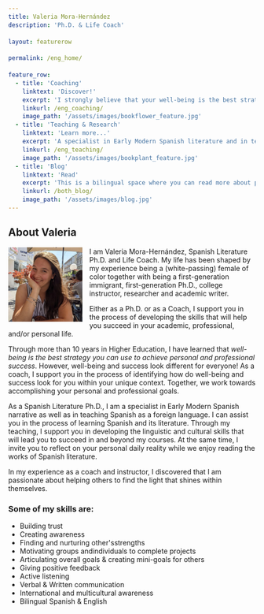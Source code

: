 ```yaml
---
title: Valeria Mora-Hernández
description: 'Ph.D. & Life Coach'

layout: featurerow

permalink: /eng_home/

feature_row:
  - title: 'Coaching'
    linktext: 'Discover!'
    excerpt: 'I strongly believe that your well-being is the best strategy to successfully achieve your personal and professional goals.' 
    linkurl: /eng_coaching/
    image_path: '/assets/images/bookflower_feature.jpg'
  - title: 'Teaching & Research'
    linktext: 'Learn more...'
    excerpt: 'A specialist in Early Modern Spanish literature and in teaching Spanish as a foreign language.'
    linkurl: /eng_teaching/
    image_path: '/assets/images/bookplant_feature.jpg'
  - title: 'Blog'
    linktext: 'Read'
    excerpt: 'This is a bilingual space where you can read more about productivity strategies, Spanish literature, and anything else I would like to share with you.' 
    linkurl: /both_blog/
    image_path: '/assets/images/blog.jpg'
---
```


## About Valeria

<img align="left" src='/assets/images/aboutphoto.jpg' width='30%' style='margin-right:1em' > I am Valeria Mora-Hernández, Spanish Literature Ph.D. and Life Coach. My life has been shaped by my experience being a (white-passing) female of color together with being a first-generation immigrant, first-generation Ph.D., college instructor, researcher and academic writer. 

Either as a Ph.D. or as a Coach, I support you in the process of developing the skills that will help you succeed in your academic, professional, and/or personal life.

Through more than 10 years in Higher Education, I have learned that *well-being is the best strategy you can use to achieve personal and professional success*. However, well-being and success look different for everyone! As a coach, I support you in the process of identifying how do well-being and success look for you within your unique context. Together, we work towards accomplishing your personal and professional goals. 

As a Spanish Literature Ph.D., I am a specialist in Early Modern Spanish narrative as well as in teaching Spanish as a foreign language. I can assist you in the process of learning Spanish and its literature. Through my teaching, I support you in developing the linguistic and cultural skills that will lead you to succeed in and beyond my courses. At the same time, I invite you to reflect on your personal daily reality while we enjoy reading the works of Spanish literature.

In my experience as a coach and instructor, I discovered that I am passionate about helping others to find the light that shines within themselves. 

### Some of my skills are:

- Building trust
- Creating awareness
- Finding and nurturing other'sstrengths
- Motivating groups andindividuals to complete projects
- Articulating overall goals & creating mini-goals for others
- Giving positive feedback
- Active listening
- Verbal & Written communication
- International and multicultural awareness
- Bilingual Spanish & English
